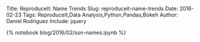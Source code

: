 Title: ReproduceIt: Name Trends
Slug: reproduceit-name-trends
Date: 2016-02-23
Tags: ReproduceIt,Data Analysis,Python,Pandas,Bokeh
Author: Daniel Rodriguez
Include: jquery

{% notebook blog/2016/02/ssn-names.ipynb %}

